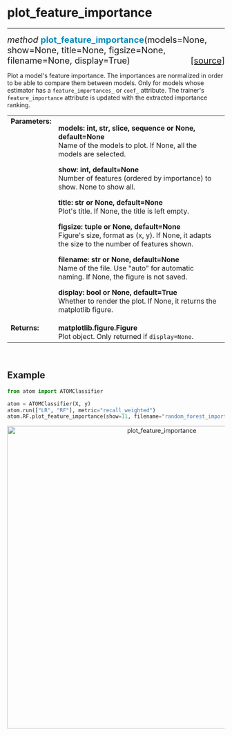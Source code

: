 # plot_feature_importance
-------------------------

<div style="font-size:20px">
<em>method</em> <strong style="color:#008AB8">plot_feature_importance</strong>(models=None,
show=None, title=None, figsize=None, filename=None, display=True)
<span style="float:right">
<a href="https://github.com/tvdboom/ATOM/blob/master/atom/plots.py#L2053">[source]</a>
</span>
</div>

Plot a model's feature importance. The importances are normalized in
order to be able to compare them between models. Only for models whose
estimator has a `feature_importances_` or `coef_` attribute. The
trainer's `feature_importance` attribute is updated with the extracted
importance ranking.

<table style="font-size:16px">
<tr>
<td width="20%" class="td_title" style="vertical-align:top"><strong>Parameters:</strong></td>
<td width="80%" class="td_params">
<p>
<strong>models: int, str, slice, sequence or None, default=None</strong><br>
Name of the models to plot. If None, all the models are selected.
</p>
<p>
<strong>show: int, default=None</strong><br>
Number of features (ordered by importance) to show. None to show all.
</p>
<p>
<strong>title: str or None, default=None</strong><br>
Plot's title. If None, the title is left empty.
</p>
<p>
<strong>figsize: tuple or None, default=None</strong><br>
Figure's size, format as (x, y). If None, it adapts the size to the
number of features shown.
</p>
<p>
<strong>filename: str or None, default=None</strong><br>
Name of the file. Use "auto" for automatic naming.
If None, the figure is not saved.
</p>
<p>
<strong>display: bool or None, default=True</strong><br>
Whether to render the plot. If None, it returns the matplotlib figure.
</p>
</td>
</tr>
<tr>
<td width="20%" class="td_title" style="vertical-align:top"><strong>Returns:</strong></td>
<td width="80%" class="td_params">
<strong>matplotlib.figure.Figure</strong><br>
Plot object. Only returned if <code>display=None</code>.
</td>
</tr>
</table>
<br />



## Example

```python
from atom import ATOMClassifier

atom = ATOMClassifier(X, y)
atom.run(["LR", "RF"], metric="recall_weighted")
atom.RF.plot_feature_importance(show=11, filename="random_forest_importance")
```

<div align="center">
    <img src="../../../img/plots/plot_feature_importance.png" alt="plot_feature_importance" width="700" height="700"/>
</div>
